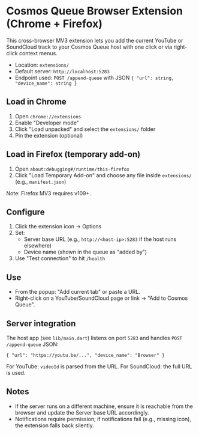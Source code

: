 # Cosmos Queue Browser Extension (Chrome + Firefox)

This cross-browser MV3 extension lets you add the current YouTube or SoundCloud track to your Cosmos Queue host with one click or via right-click context menus.

- Location: `extensions/`
- Default server: `http://localhost:5283`
- Endpoint used: `POST /append-queue` with JSON `{ "url": string, "device_name": string }`

## Load in Chrome
1. Open `chrome://extensions`
2. Enable "Developer mode"
3. Click "Load unpacked" and select the `extensions/` folder
4. Pin the extension (optional)

## Load in Firefox (temporary add-on)
1. Open `about:debugging#/runtime/this-firefox`
2. Click "Load Temporary Add-on" and choose any file inside `extensions/` (e.g., `manifest.json`)

Note: Firefox MV3 requires v109+.

## Configure
1. Click the extension icon -> Options
2. Set:
   - Server base URL (e.g., `http://<host-ip>:5283` if the host runs elsewhere)
   - Device name (shown in the queue as "added by")
3. Use "Test connection" to hit `/health`

## Use
- From the popup: "Add current tab" or paste a URL.
- Right-click on a YouTube/SoundCloud page or link -> "Add to Cosmos Queue".

## Server integration
The host app (see `lib/main.dart`) listens on port `5283` and handles `POST /append-queue` JSON:

```
{ "url": "https://youtu.be/...", "device_name": "Browser" }
```

For YouTube: `videoId` is parsed from the URL. For SoundCloud: the full URL is used.

## Notes
- If the server runs on a different machine, ensure it is reachable from the browser and update the Server base URL accordingly.
- Notifications require permission; if notifications fail (e.g., missing icon), the extension falls back silently.

